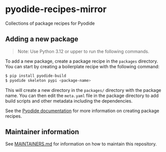 # pyodide-recipes-mirror

Collections of package recipes for Pyodide

## Adding a new package

> Note: Use Python 3.12 or upper to run the following commands.

To add a new package, create a package recipe in the `packages` directory.
You can start by creating a boilerplate recipe with the following command:

```bash
$ pip install pyodide-build
$ pyodide skeleton pypi <package-name>
```

This will create a new directory in the `packages/` directory with the package name.
You can then edit the `meta.yaml` file in the package directory to add build scripts
and other metadata including the dependencies.

See the [Pyodide documentation](https://pyodide.org/en/stable/development/new-packages.html)
for more information on creating package recipes.

## Maintainer information

See [MAINTAINERS.md](dics/MAINTAINERS.md) for information on how to maintain this repository.